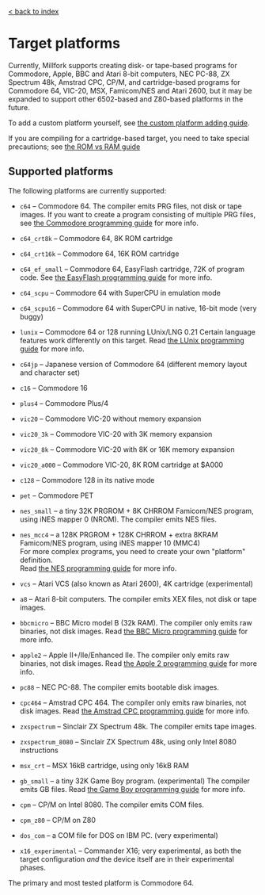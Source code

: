 [< back to index](../doc_index.md)
                                                      
# Target platforms

Currently, Millfork supports creating disk- or tape-based programs
for Commodore, Apple, BBC and Atari 8-bit computers, NEC PC-88, ZX Spectrum 48k, Amstrad CPC, CP/M,
and cartridge-based programs for Commodore 64, VIC-20, MSX, Famicom/NES and Atari 2600,
but it may be expanded to support other 6502-based and Z80-based platforms in the future.

To add a custom platform yourself, see [the custom platform adding guide](./custom-platform.md).

If you are compiling for a cartridge-based target,
you need to take special precautions; see [the ROM vs RAM guide](./rom-vs-ram.md)

## Supported platforms

The following platforms are currently supported:

* `c64` – Commodore 64.
The compiler emits PRG files, not disk or tape images.
If you want to create a program consisting of multiple PRG files,
see [the Commodore programming guide](./commodore-programming-guide.md) for more info. 

* `c64_crt8k` – Commodore 64, 8K ROM cartridge

* `c64_crt16k` – Commodore 64, 16K ROM cartridge

* `c64_ef_small` – Commodore 64, EasyFlash cartridge, 72K of program code. 
See [the EasyFlash programming guide](./easyflash-programming-guide.md) for more info.

* `c64_scpu` – Commodore 64 with SuperCPU in emulation mode

* `c64_scpu16` – Commodore 64 with SuperCPU in native, 16-bit mode (very buggy)

* `lunix` – Commodore 64 or 128 running LUnix/LNG 0.21
Certain language features work differently on this target.
Read [the LUnix programming guide](./lunix-programming-guide.md) for more info.

* `c64jp` – Japanese version of Commodore 64 (different memory layout and character set)

* `c16` – Commodore 16

* `plus4` – Commodore Plus/4

* `vic20` – Commodore VIC-20 without memory expansion

* `vic20_3k` – Commodore VIC-20 with 3K memory expansion

* `vic20_8k` – Commodore VIC-20 with 8K or 16K memory expansion

* `vic20_a000` – Commodore VIC-20, 8K ROM cartridge at $A000

* `c128` – Commodore 128 in its native mode

* `pet` – Commodore PET

* `nes_small` – a tiny 32K PRGROM + 8K CHRROM Famicom/NES program, using iNES mapper 0 (NROM).
The compiler emits NES files.

* `nes_mcc4` – a 128K PRGROM + 128K CHRROM + extra 8KRAM Famicom/NES program, using iNES mapper 10 (MMC4)  
For more complex programs, you need to create your own "platform" definition.  
Read [the NES programming guide](./famicom-programming-guide.md) for more info.

* `vcs` – Atari VCS (also known as Atari 2600), 4K cartridge (experimental)

* `a8` – Atari 8-bit computers.
The compiler emits XEX files, not disk or tape images.

* `bbcmicro` – BBC Micro model B (32k RAM).
The compiler only emits raw binaries, not disk images.
Read [the BBC Micro programming guide](./bbcmicro-programming-guide.md) for more info.

* `apple2` – Apple II+/IIe/Enhanced IIe.
The compiler only emits raw binaries, not disk images.
Read [the Apple 2 programming guide](./apple2-programming-guide.md) for more info.

* `pc88` – NEC PC-88.
The compiler emits bootable disk images.

* `cpc464` – Amstrad CPC 464.
The compiler only emits raw binaries, not disk images.
Read [the Amstrad CPC programming guide](./cpc-programming-guide.md) for more info.

* `zxspectrum` – Sinclair ZX Spectrum 48k.
The compiler emits tape images.

* `zxspectrum_8080` – Sinclair ZX Spectrum 48k, using only Intel 8080 instructions

* `msx_crt` – MSX 16kB cartridge, using only 16kB RAM

* `gb_small` – a tiny 32K Game Boy program. (experimental)
The compiler emits GB files.
Read [the Game Boy programming guide](./gb-programming-guide.md) for more info.

* `cpm` – CP/M on Intel 8080.
The compiler emits COM files.

* `cpm_z80` – CP/M on Z80

* `dos_com` – a COM file for DOS on IBM PC. (very experimental)

* `x16_experimental` – Commander X16; very experimental,
as both the target configuration *and* the device itself are in their experimental phases.

The primary and most tested platform is Commodore 64.

